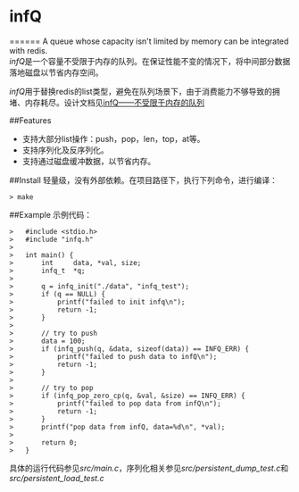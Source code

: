 # infQ
======
A queue whose capacity isn't limited by memory can be integrated with redis.    
*infQ*是一个容量不受限于内存的队列。在保证性能不变的情况下，将中间部分数据落地磁盘以节省内存空间。


*infQ*用于替换redis的list类型，避免在队列场景下，由于消费能力不够导致的拥堵、内存耗尽。设计文档见[infQ——不受限于内存的队列](http://blog.csdn.net/chosen0ne/article/details/50766895)

##Features
* 支持大部分list操作：push，pop，len，top，at等。
* 支持序列化及反序列化。
* 支持通过磁盘缓冲数据，以节省内存。

##Install
轻量级，没有外部依赖。在项目路径下，执行下列命令，进行编译：

    > make

##Example
示例代码：

    >   #include <stdio.h>
    >   #include "infq.h"
    >   
    >   int main() {
    >       int     data, *val, size;
    >       infq_t  *q;
    >       
    >       q = infq_init("./data", "infq_test");
    >       if (q == NULL) {
    >           printf("failed to init infq\n");
    >           return -1;
    >       }
    >       
    >       // try to push
    >       data = 100;
    >       if (infq_push(q, &data, sizeof(data)) == INFQ_ERR) {
    >           printf("failed to push data to infQ\n");
    >           return -1;
    >       }
    >       
    >       // try to pop
    >       if (infq_pop_zero_cp(q, &val, &size) == INFQ_ERR) {
    >           printf("failed to pop data from infQ\n");
    >           return -1;
    >       }
    >       printf("pop data from infQ, data=%d\n", *val);
    >       
    >       return 0;
    >   }


具体的运行代码参见*src/main.c*，序列化相关参见*src/persistent_dump_test.c*和*src/persistent_load_test.c*
